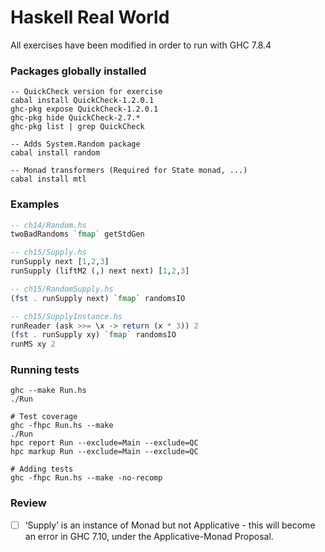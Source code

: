 # Haskell Real World

All exercises have been modified in order to run with GHC 7.8.4

### Packages globally installed

```shell
-- QuickCheck version for exercise
cabal install QuickCheck-1.2.0.1
ghc-pkg expose QuickCheck-1.2.0.1
ghc-pkg hide QuickCheck-2.7.*
ghc-pkg list | grep QuickCheck

-- Adds System.Random package
cabal install random

-- Monad transformers (Required for State monad, ...)
cabal install mtl
```

### Examples

```haskell
-- ch14/Random.hs
twoBadRandoms `fmap` getStdGen

-- ch15/Supply.hs
runSupply next [1,2,3]
runSupply (liftM2 (,) next next) [1,2,3]

-- ch15/RandomSupply.hs
(fst . runSupply next) `fmap` randomsIO

-- ch15/SupplyInstance.hs
runReader (ask >>= \x -> return (x * 3)) 2
(fst . runSupply xy) `fmap` randomsIO
runMS xy 2
```

### Running tests

```shell
ghc --make Run.hs
./Run

# Test coverage
ghc -fhpc Run.hs --make
./Run
hpc report Run --exclude=Main --exclude=QC
hpc markup Run --exclude=Main --exclude=QC

# Adding tests
ghc -fhpc Run.hs --make -no-recomp
```

### Review

- [ ] ‘Supply’ is an instance of Monad but not Applicative - this will become 
      an error in GHC 7.10, under the Applicative-Monad Proposal.

